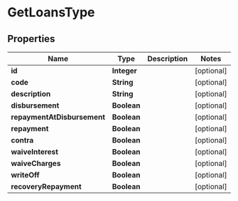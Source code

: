 # GetLoansType

## Properties
Name | Type | Description | Notes
------------ | ------------- | ------------- | -------------
**id** | **Integer** |  |  [optional]
**code** | **String** |  |  [optional]
**description** | **String** |  |  [optional]
**disbursement** | **Boolean** |  |  [optional]
**repaymentAtDisbursement** | **Boolean** |  |  [optional]
**repayment** | **Boolean** |  |  [optional]
**contra** | **Boolean** |  |  [optional]
**waiveInterest** | **Boolean** |  |  [optional]
**waiveCharges** | **Boolean** |  |  [optional]
**writeOff** | **Boolean** |  |  [optional]
**recoveryRepayment** | **Boolean** |  |  [optional]
